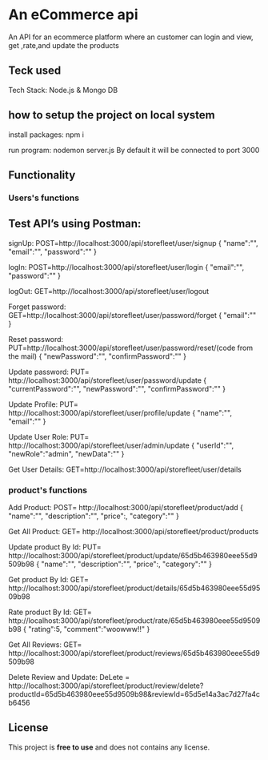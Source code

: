 # An eCommerce api

An API for an ecommerce platform where an customer can login and view, get ,rate,and update the products

## Teck used

Tech Stack: Node.js & Mongo DB

## how to setup the project on local system

install packages: npm i

run program: nodemon server.js
By default it will be connected to port 3000

## Functionality

### Users's functions

## Test API’s using Postman:

signUp: POST=http://localhost:3000/api/storefleet/user/signup
{
"name":"",
"email":"",
"password":""
}

logIn: POST=http://localhost:3000/api/storefleet/user/login
{
"email":"",
"password":""
}

logOut: GET=http://localhost:3000/api/storefleet/user/logout

Forget password: GET=http://localhost:3000/api/storefleet/user/password/forget
{
"email":""
}

Reset password: PUT=http://localhost:3000/api/storefleet/user/password/reset/(code from the mail)
{
"newPassword":"",
"confirmPassword":""
}

Update password: PUT= http://localhost:3000/api/storefleet/user/password/update
{
"currentPassword":"",
"newPassword":"",
"confirmPassword":""
}

Update Profile: PUT= http://localhost:3000/api/storefleet/user/profile/update
{
"name":"",
"email":""
}

Update User Role: PUT= http://localhost:3000/api/storefleet/user/admin/update
{
"userId":"",
"newRole":"admin",
"newData":""
}

Get User Details: GET=http://localhost:3000/api/storefleet/user/details

### product's functions

Add Product: POST= http://localhost:3000/api/storefleet/product/add
{
"name":"",
"description":"",
"price":,
"category":""
}

Get All Product: GET= http://localhost:3000/api/storefleet/product/products

Update product By Id: PUT= http://localhost:3000/api/storefleet/product/update/65d5b463980eee55d9509b98
{
    "name":"",
    "description":"",
    "price":,
    "category":""
}

Get product By Id: GET= http://localhost:3000/api/storefleet/product/details/65d5b463980eee55d9509b98

Rate product By Id: GET= http://localhost:3000/api/storefleet/product/rate/65d5b463980eee55d9509b98
{
    "rating":5,
    "comment":"woowww!!"
}

Get All Reviews: GET= http://localhost:3000/api/storefleet/product/reviews/65d5b463980eee55d9509b98

Delete Review and Update: DeLete = http://localhost:3000/api/storefleet/product/review/delete?productId=65d5b463980eee55d9509b98&reviewId=65d5e14a3ac7d27fa4cb6456


## License

This project is **free to use** and does not contains any license.




